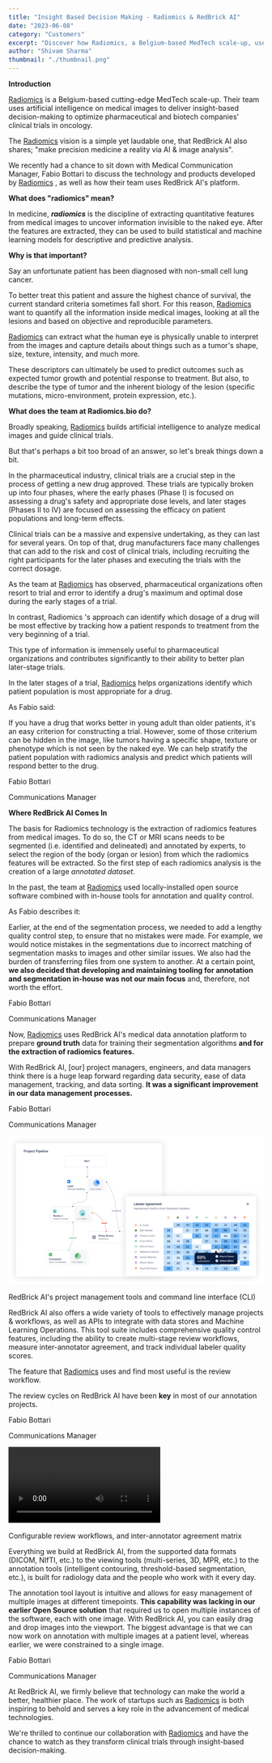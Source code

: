```yaml
---
title: "Insight Based Decision Making - Radiomics & RedBrick AI"
date: "2023-06-08"
category: "Customers"
excerpt: "Discover how Radiomics, a Belgium-based MedTech scale-up, uses RedBrick AI to optimize clinical trials in oncology through AI-powered medical image analysis. Learn how their team leverages our platform for precise segmentation and feature extraction in radiomics analysis."
author: "Shivam Sharma"
thumbnail: "./thumbnail.png"
---
```


**Introduction**

[Radiomics](http://radiomics.bio/) is a Belgium-based cutting-edge MedTech scale-up. Their team uses artificial intelligence on medical images to deliver insight-based decision-making to optimize pharmaceutical and biotech companies' clinical trials in oncology.

The [Radiomics](http://radiomics.bio/) vision is a simple yet laudable one, that RedBrick AI also shares; "make precision medicine a reality via AI & image analysis".

We recently had a chance to sit down with Medical Communication Manager, Fabio Bottari to discuss the technology and products developed by [Radiomics](http://radiomics.bio/) , as well as how their team uses RedBrick AI's platform.

**What does "radiomics" mean?**

In medicine, **_radiomics_** is the discipline of extracting
quantitative features from medical images to uncover information
invisible to the naked eye. After the features are extracted, they can
be used to build statistical and machine learning models for descriptive
and predictive analysis.

**Why is that important?**

Say an unfortunate patient has been diagnosed with non-small cell lung
cancer.

To better treat this patient and assure the highest chance of survival,
the current standard criteria sometimes fall short. For this reason,
[Radiomics](http://radiomics.bio/) want to quantify all the information
inside medical images, looking at all the lesions and based on objective
and reproducible parameters.

[Radiomics](http://radiomics.bio/) can extract what the human eye is
physically unable to interpret from the images and capture details about
things such as a tumor\'s shape, size, texture, intensity, and much
more.

These descriptors can ultimately be used to predict outcomes such as
expected tumor growth and potential response to treatment. But also, to
describe the type of tumor and the inherent biology of the lesion
(specific mutations, micro-environment, protein expression, etc.).

**What does the team at Radiomics.bio do?**

Broadly speaking, [Radiomics](http://radiomics.bio/) builds artificial
intelligence to analyze medical images and guide clinical trials.

But that's perhaps a bit too broad of an answer, so
let's break things down a bit.

In the pharmaceutical industry, clinical trials are a crucial step in
the process of getting a new drug approved. These trials are typically
broken up into four phases, where the early phases (Phase I) is focused
on assessing a drug's safety and appropriate dose levels,
and later stages (Phases II to IV) are focused on assessing the efficacy
on patient populations and long-term effects.

Clinical trials can be a massive and expensive undertaking, as they can
last for several years. On top of that, drug manufacturers face many
challenges that can add to the risk and cost of clinical trials,
including recruiting the right participants for the later phases and
executing the trials with the correct dosage.

As the team at [Radiomics](http://radiomics.bio/) has observed,
pharmaceutical organizations often resort to trial and error to identify
a drug\'s maximum and optimal dose during the early stages of a trial.

In contrast, Radiomics 's approach can identify which
dosage of a drug will be most effective by tracking how a patient
responds to treatment from the very beginning of a trial.

This type of information is immensely useful to pharmaceutical
organizations and contributes significantly to their ability to better
plan later-stage trials.

In the later stages of a trial, [Radiomics](http://radiomics.bio/) helps
organizations identify which patient population is most appropriate for
a drug.

As Fabio said:

If you have a drug that works better in young adult than older patients,
it's an easy criterion for constructing a trial. However,
some of those criterium can be hidden in the image, like tumors having a
specific shape, texture or phenotype which is not seen by the naked eye.
We can help stratify the patient population with radiomics analysis and
predict which patients will respond better to the drug.

Fabio Bottari

Communications Manager

**Where RedBrick AI Comes In**

The basis for Radiomics technology is the extraction of radiomics
features from medical images. To do so, the CT or MRI scans needs to be
segmented (i.e. identified and delineated) and annotated by experts, to
select the region of the body (organ or lesion) from which the radiomics
features will be extracted. So the first step of each radiomics analysis
is the creation of a large _annotated dataset_.

In the past, the team at [Radiomics](http://radiomics.bio/) used
locally-installed open source software combined with in-house tools for
annotation and quality control.

As Fabio describes it:

Earlier, at the end of the segmentation process, we needed to add a
lengthy quality control step, to ensure that no mistakes were made. For
example, we would notice mistakes in the segmentations due to incorrect
matching of segmentation masks to images and other similar issues. We
also had the burden of transferring files from one system to another. At
a certain point, **we also decided that developing and maintaining
tooling for annotation and segmentation in-house was not our main
focus** and, therefore, not worth the effort.

Fabio Bottari

Communications Manager

Now, [Radiomics](http://radiomics.bio/) uses RedBrick AI's
medical data annotation platform to prepare **ground truth** data for
training their segmentation algorithms **and for the extraction of
radiomics features.**

With RedBrick AI, \[our\] project managers, engineers, and data managers
think there is a huge leap forward regarding data security, ease of data
management, tracking, and data sorting. **It was a significant
improvement in our data management processes.**

Fabio Bottari

Communications Manager

![Attachment.png](./image3.png)

RedBrick AI\'s project management tools and command line interface (CLI)

RedBrick AI also offers a wide variety of tools to effectively manage
projects & workflows, as well as APIs to integrate with data stores and
Machine Learning Operations. This tool suite includes comprehensive
quality control features, including the ability to create multi-stage
review workflows, measure inter-annotator agreement, and track
individual labeler quality scores.

The feature that [Radiomics](http://radiomics.bio/) uses and find most
useful is the review workflow.

The review cycles on RedBrick AI have been **key** in most of our
annotation projects.

Fabio Bottari

Communications Manager

![Attachment.png](./radiomics.mp4)

Configurable review workflows, and inter-annotator agreement matrix

Everything we build at RedBrick AI, from the supported data formats
(DICOM, NIfTI, etc.) to the viewing tools (multi-series, 3D, MPR, etc.)
to the annotation tools (intelligent contouring, threshold-based
segmentation, etc.), is built for radiology data and the people who work
with it every day.

The annotation tool layout is intuitive and allows for easy management
of multiple images at different timepoints. **This capability was
lacking in our earlier Open Source solution** that required us to open
multiple instances of the software, each with one image. With RedBrick
AI, you can easily drag and drop images into the viewport. The biggest
advantage is that we can now work on annotation with multiple images at
a patient level, whereas earlier, we were constrained to a single image.

Fabio Bottari

Communications Manager

At RedBrick AI, we firmly believe that technology can make the world a
better, healthier place. The work of startups such as
[Radiomics](http://radiomics.bio/) is both inspiring to behold and
serves a key role in the advancement of medical technologies.

We're thrilled to continue our collaboration with
[Radiomics](http://radiomics.bio/) and have the chance to watch as they
transform clinical trials through insight-based decision-making.

‍
